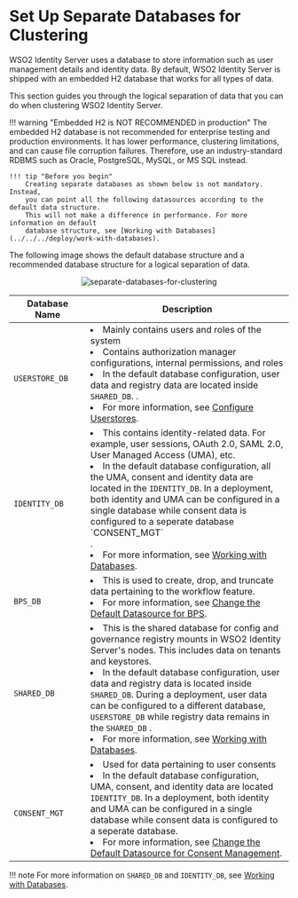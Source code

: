 # Set Up Separate Databases for Clustering

WSO2 Identity Server uses a database to store information such as
user management details and identity data. By
default, WSO2 Identity Server is shipped with an embedded H2 database that
works for all types of data.

This section guides you through the logical separation of data that you
can do when clustering WSO2 Identity Server. 

!!! warning "Embedded H2 is NOT RECOMMENDED in production"
    The embedded H2 database is not recommended for enterprise testing and 
    production environments. It has lower performance, clustering
    limitations, and can cause file corruption failures. Therefore, use an
    industry-standard RDBMS such as Oracle, PostgreSQL, MySQL, or MS SQL
    instead.
    
    !!! tip "Before you begin"
        Creating separate databases as shown below is not mandatory. Instead, 
        you can point all the following datasources according to the default data structure. 
        This will not make a difference in performance. For more information on default 
        database structure, see [Working with Databases](../../../deploy/work-with-databases).

The following image shows the default database structure and a recommended 
database structure for a logical separation of data.

<div>
    <center>
        <img src="../../assets/img/deploy/separate-databases-for-clustering.png"
         alt="separate-databases-for-clustering ">
    </center>
</div>

<table>
<thead>
<tr class="header">
<th>Database Name</th>
<th>Description</th>
</tr>
</thead>
<tbody>
<tr class="odd">
<td><code>             USERSTORE_DB            </code></td>
<td>
<li>Mainly contains users and roles of the system</li>
<li>Contains authorization manager configurations, internal permissions, and roles</li>
<li>In the default database configuration, user data and registry data are located inside <code>SHARED_DB</code>.
.</li>
<li>For more information, see <a href="../../../deploy/configure-user-stores">Configure Userstores</a>.</li>
</td>
</tr>
<tr class="even">
<td><code>             IDENTITY_DB            </code></td>
<td>
<li>This contains identity-related data. For example, user sessions, OAuth 2.0, SAML 2.0, User Managed Access (UMA), etc.</li>
<li>In the default database configuration, all the UMA, consent and identity data are located 
in the <code>IDENTITY_DB</code>.
 In a deployment, both identity and UMA can be configured in a single database while consent data is configured to a seperate
  database `CONSENT_MGT`</li>.
<li>For more information, see <a href="../../../deploy/work-with-databases">Working with Databases</a>.</li>
</td>
</tr>
<tr class="even">
<td><code>             BPS_DB            </code></td>
<td>
<li>This is used to create, drop, and truncate data pertaining to the workflow feature.</li>
<li>For more information, see <a href="../../../deploy/change-datasource-bpsds">Change the Default Datasource 
for BPS</a>.</li>
</td>
</tr>
<tr class="odd">
<td><code>             SHARED_DB            </code></td>
<td>
<li>This is the shared database for config and governance registry mounts in WSO2 Identity Server's nodes. This includes data on tenants and 
keystores.</li>
<li>In the default database configuration, user data and registry data is located inside <code>SHARED_DB</code>. 
During a deployment, user data can be configured to a different database, <code>USERSTORE_DB</code> while registry
 data remains in the <code>SHARED_DB</code>
.</li>
<li>For more information, see <a href="../../../deploy/work-with-databases">Working with Databases</a>.</li>
</td>
</tr>
<tr class="even">
<td><code>             CONSENT_MGT          </code></td>
<td>
<li>Used for data pertaining to user consents</li>
<li>In the default database configuration, UMA, consent, and identity data are located <code>IDENTITY_DB</code>. 
In a deployment, both identity and UMA can be configured in a single database while consent data is configured to a seperate 
database.</li>
<li>For more information, see <a href="../../../deploy/change-datasource-consent-management">Change the Default Datasource for 
Consent Management</a>.</li>
</td>
</tr>
</tbody>
</table>

!!! note
    For more information on `SHARED_DB` and `IDENTITY_DB`, see [Working with Databases](../../../deploy/work-with-databases/).
